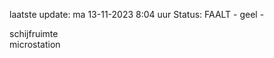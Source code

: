 laatste update: 
ma 13-11-2023  8:04   uur 
Status: FAALT - geel - 
<div class="service Y">schijfruimte</div><div class="service Y">microstation</div>